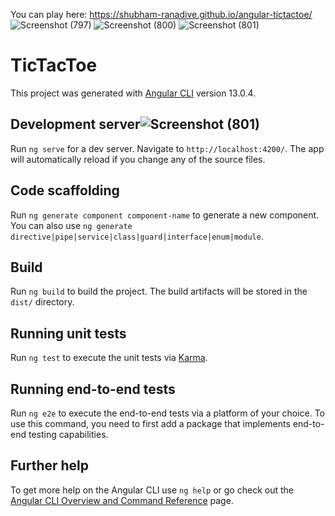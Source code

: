 You can play here: https://shubham-ranadive.github.io/angular-tictactoe/ 
![Screenshot (797)](https://user-images.githubusercontent.com/96201116/157986008-c70a5379-8d82-4e95-a8ed-a37314163d71.png)
![Screenshot (800)](https://user-images.githubusercontent.com/96201116/157986014-0a9c4c72-9f89-4fb1-a911-608ea40f8dc0.png)
![Screenshot (801)](https://user-images.githubusercontent.com/96201116/157986078-93c7900e-e537-453a-86f7-3aa94ac3b7db.png)


# TicTacToe

This project was generated with [Angular CLI](https://github.com/angular/angular-cli) version 13.0.4.

## Development server![Screenshot (801)](https://user-images.githubusercontent.com/96201116/157986023-a7d3500d-27ad-4c6c-a1ee-f637750c1b36.png)


Run `ng serve` for a dev server. Navigate to `http://localhost:4200/`. The app will automatically reload if you change any of the source files.

## Code scaffolding

Run `ng generate component component-name` to generate a new component. You can also use `ng generate directive|pipe|service|class|guard|interface|enum|module`.

## Build

Run `ng build` to build the project. The build artifacts will be stored in the `dist/` directory.

## Running unit tests

Run `ng test` to execute the unit tests via [Karma](https://karma-runner.github.io).

## Running end-to-end tests

Run `ng e2e` to execute the end-to-end tests via a platform of your choice. To use this command, you need to first add a package that implements end-to-end testing capabilities.

## Further help

To get more help on the Angular CLI use `ng help` or go check out the [Angular CLI Overview and Command Reference](https://angular.io/cli) page.
